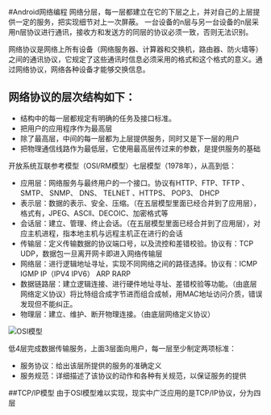#Android网络编程
网络分层，每一层都建立在它的下层之上，并对自己的上层提供一定的服务，把实现细节对上一次屏蔽。
一台设备的n层与另一台设备的n层采用n层协议进行通讯，接收方和发送方的同层的协议必须一致，否则无法识别。

网络协议是网络上所有设备（网络服务器、计算器和交换机，路由器、防火墙等）之间的通讯协议，它规定了这些通讯时信息必须采用的格式和这个格式的意义。通过网络协议，网络各种设备才能够交换信息。

## 网络协议的层次结构如下：

- 结构中的每一层都规定有明确的任务及接口标准。
- 把用户的应用程序作为最高层
- 除了最高层，中间的每一层都为上层提供服务，同时又是下一层的用户
- 把物理通信线路作为最低层，它使用最高层传过来的参数，是提供服务的基础

开放系统互联参考模型（OSI/RM模型）七层模型（1978年），从高到低：

- 应用层：网络服务与最终用户的一个接口。协议有HTTP、FTP、TFTP 、SMTP、 SNMP、 DNS、 TELNET 、HTTPS、 POP3、 DHCP
- 表示层：数据的表示、安全、压缩。（在五层模型里面已经合并到了应用层），格式有，JPEG、ASCll、DECOIC、加密格式等
- 会话层：建立、管理、终止会话。（在五层模型里面已经合并到了应用层），对应主机进程，指本地主机与远程主机正在进行的会话
- 传输层：定义传输数据的协议端口号，以及流控和差错校验。协议有：TCP UDP，数据包一旦离开网卡即进入网络传输层
- 网络层：进行逻辑地址寻址，实现不同网络之间的路径选择。协议有：ICMP IGMP IP（IPV4 IPV6） ARP RARP
- 数据链路层：建立逻辑连接、进行硬件地址寻址、差错校验等功能。（由底层网络定义协议）将比特组合成字节进而组合成帧，用MAC地址访问介质，错误发现但不能纠正。
- 物理层：建立、维护、断开物理连接。（由底层网络定义协议）

![OSI模型](http://d.hiphotos.baidu.com/baike/w%3D268%3Bg%3D0/sign=ade49c9cb6003af34dbadb660d11a161/d50735fae6cd7b89056646160f2442a7d9330e18.jpg)

低4层完成数据传输服务，上面3层面向用户，每一层至少制定两项标准：

- 服务协议：给出该层所提供的服务的准确定义
- 服务规范：详细描述了该协议的动作和各种有关规范，以保证服务的提供

##TCP/IP模型
由于OSI模型难以实现，现实中广泛应用的是TCP/IP协议，分为四层


